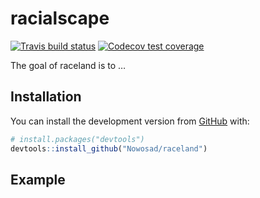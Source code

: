 
<!-- README.md is generated from README.Rmd. Please edit that file -->

# racialscape

<!-- badges: start -->

[![Travis build
status](https://travis-ci.org/Nowosad/sd.svg?branch=master)](https://travis-ci.org/Nowosad/raceland)
[![Codecov test
coverage](https://codecov.io/gh/Nowosad/sd/branch/master/graph/badge.svg)](https://codecov.io/gh/Nowosad/raceland?branch=master)
<!-- badges: end -->

The goal of raceland is to
…

## Installation

<!-- You can install the released version of raceland from [CRAN](https://CRAN.R-project.org) with: -->

<!-- ``` r -->

<!-- install.packages("raceland") -->

<!-- ``` -->

You can install the development version from
[GitHub](https://github.com/) with:

``` r
# install.packages("devtools")
devtools::install_github("Nowosad/raceland")
```

## Example
